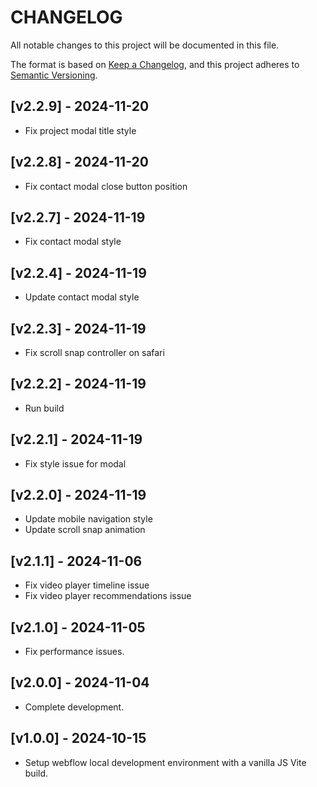 # CHANGELOG

All notable changes to this project will be documented in this file.

The format is based on [Keep a Changelog](https://keepachangelog.com/en/1.0.0/), and this project adheres to [Semantic Versioning](https://semver.org/spec/v2.0.0.html).

## [v2.2.9] - 2024-11-20
- Fix project modal title style

## [v2.2.8] - 2024-11-20
- Fix contact modal close button position

## [v2.2.7] - 2024-11-19
- Fix contact modal style

## [v2.2.4] - 2024-11-19
- Update contact modal style

## [v2.2.3] - 2024-11-19
- Fix scroll snap controller on safari

## [v2.2.2] - 2024-11-19
- Run build

## [v2.2.1] - 2024-11-19
- Fix style issue for modal

## [v2.2.0] - 2024-11-19
- Update mobile navigation style
- Update scroll snap animation

## [v2.1.1] - 2024-11-06
- Fix video player timeline issue
- Fix video player recommendations issue

## [v2.1.0] - 2024-11-05
- Fix performance issues.

## [v2.0.0] - 2024-11-04
- Complete development.

## [v1.0.0] - 2024-10-15
- Setup webflow local development environment with a vanilla JS Vite build.